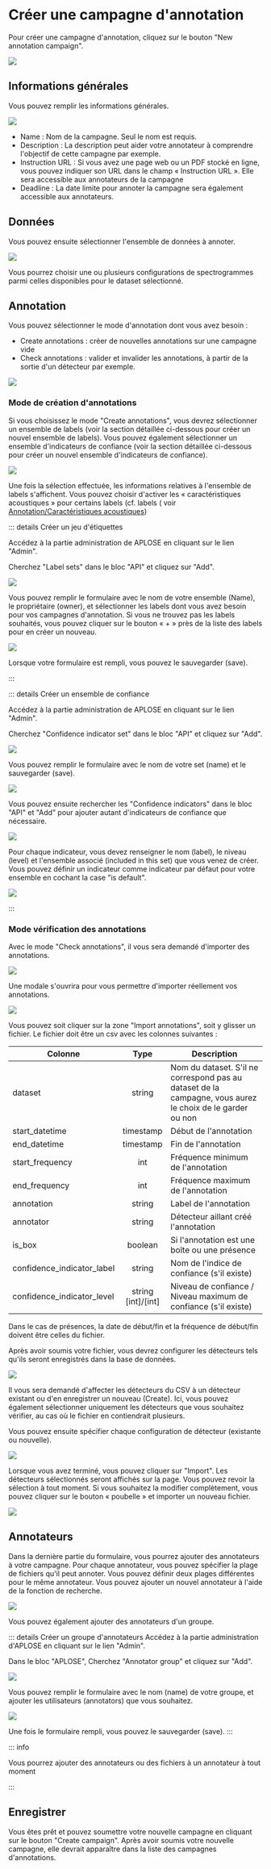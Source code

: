 # Créer une campagne d'annotation

Pour créer une campagne d'annotation, cliquez sur le bouton "New annotation campaign".

![](/campaigns/all-campaigns_campaign-admin.png)

## Informations générales

Vous pouvez remplir les informations générales.

![](/campaign-creator/form-global.png)

- Name : Nom de la campagne. Seul le nom est requis.
- Description : La description peut aider votre annotateur à comprendre l'objectif de cette campagne par exemple.
- Instruction URL : Si vous avez une page web ou un PDF stocké en ligne, vous pouvez indiquer son URL dans le champ «
  Instruction URL ». Elle sera accessible aux annotateurs de la campagne
- Deadline : La date limite pour annoter la campagne sera également accessible aux annotateurs.

## Données

Vous pouvez ensuite sélectionner l'ensemble de données à annoter.

![](/campaign-creator/form-data.png)

Vous pourrez choisir une ou plusieurs configurations de spectrogrammes parmi celles disponibles pour le dataset
sélectionné.

## Annotation

Vous pouvez sélectionner le mode d'annotation dont vous avez besoin :

- Create annotations : créer de nouvelles annotations sur une campagne vide
- Check annotations : valider et invalider les annotations, à partir de la sortie d'un détecteur par exemple.

![](/campaign-creator/form-annotation.png)

### Mode de création d'annotations

Si vous choisissez le mode "Create annotations", vous devrez sélectionner un ensemble de labels (voir la section
détaillée ci-dessous pour créer un nouvel ensemble de labels).
Vous pouvez également sélectionner un ensemble d'indicateurs de confiance (voir la section détaillée ci-dessous pour
créer un nouvel ensemble d'indicateurs de confiance).

![](/campaign-creator/form-annotation-create.png)

Une fois la sélection effectuée, les informations relatives à l'ensemble de labels s'affichent. Vous pouvez choisir
d'activer les « caractéristiques acoustiques » pour certains labels (cf. labels (
voir [Annotation/Caractéristiques acoustiques](../annotator.md#caracteristiques-acoustiques))

::: details Créer un jeu d'étiquettes

Accédez à la partie administration de APLOSE en cliquant sur le lien "Admin".

Cherchez "Label sets" dans le bloc "API" et cliquez sur "Add".

![](/campaign-creator/label-set/nav.png)

Vous pouvez remplir le formulaire avec le nom de votre ensemble (Name), le propriétaire (owner), et sélectionner les
labels dont vous avez besoin pour vos campagnes d'annotation.
Si vous ne trouvez pas les labels souhaités, vous pouvez cliquer sur le bouton « + » près de la liste des labels pour en
créer un nouveau.

![](/campaign-creator/label-set/form.png)

Lorsque votre formulaire est rempli, vous pouvez le sauvegarder (save).

:::

::: details Créer un ensemble de confiance

Accédez à la partie administration de APLOSE en cliquant sur le lien "Admin".

Cherchez "Confidence indicator set" dans le bloc "API" et cliquez sur "Add".

![](/campaign-creator/confidence-set/nav-set.png)

Vous pouvez remplir le formulaire avec le nom de votre set (name) et le sauvegarder (save).

![](/campaign-creator/confidence-set/form-set.png)

Vous pouvez ensuite rechercher les "Confidence indicators" dans le bloc "API" et "Add" pour ajouter autant d'indicateurs
de confiance que nécessaire.

![](/campaign-creator/confidence-set/nav-indicator.png)

Pour chaque indicateur, vous devez renseigner le nom (label), le niveau (level) et l'ensemble associé (included in this
set) que vous venez de créer.
Vous pouvez définir un indicateur comme indicateur par défaut pour votre ensemble en cochant la case "is default".

![](/campaign-creator/confidence-set/form-indicator.png)

:::

### Mode vérification des annotations

Avec le mode "Check annotations", il vous sera demandé d'importer des annotations.

![](/campaign-creator/form-annotation-check.png)

Une modale s'ouvrira pour vous permettre d'importer réellement vos annotations.

![](/campaign-creator/form-annotation-check-importcsv.png)

Vous pouvez soit cliquer sur la zone "Import annotations", soit y glisser un fichier. Le fichier doit être un csv avec
les colonnes suivantes :

| Colonne                    |          Type          | Description                                                                                               |
|----------------------------|:----------------------:|-----------------------------------------------------------------------------------------------------------|
| dataset                    |         string         | Nom du dataset. S'il ne correspond pas au dataset de la campagne, vous aurez le choix de le garder ou non |
| start_datetime             |       timestamp        | Début de l'annotation                                                                                     |
| end_datetime               |       timestamp        | Fin de l'annotation                                                                                       |
| start_frequency            |          int           | Fréquence minimum de l'annotation                                                                         |
| end_frequency              |          int           | Fréquence maximum de l'annotation                                                                         |
| annotation                 |         string         | Label de l'annotation                                                                                     |
| annotator                  |         string         | Détecteur aillant créé l'annotation                                                                       |
| is_box                     |        boolean         | Si l'annotation est une boîte ou une présence                                                             |
| confidence_indicator_label |         string         | Nom de l'indice de confiance (s'il existe)                                                                |
| confidence_indicator_level | string<br/>[int]/[int] | Niveau de confiance / Niveau maximum de confiance (s'il existe)                                           |

Dans le cas de présences, la date de début/fin et la fréquence de début/fin doivent être celles du fichier.

Après avoir soumis votre fichier, vous devrez configurer les détecteurs tels qu'ils seront enregistrés dans la base de
données.

![](/campaign-creator/form-annotation-check-detector.png)

Il vous sera demandé d'affecter les détecteurs du CSV à un détecteur existant ou d'en enregistrer un nouveau (Create).
Ici, vous pouvez également sélectionner uniquement les détecteurs que vous souhaitez vérifier, au cas où le fichier en
contiendrait plusieurs.

Vous pouvez ensuite spécifier chaque configuration de détecteur (existante ou nouvelle).

![](/campaign-creator/form-annotation-check-detectorconfig.png)

Lorsque vous avez terminé, vous pouvez cliquer sur "Import". Les détecteurs sélectionnés seront affichés sur la page.
Vous pouvez revoir la sélection à tout moment.
Si vous souhaitez la modifier complètement, vous pouvez cliquer sur le bouton « poubelle » et importer un nouveau
fichier.

![](/campaign-creator/form-annotation-check-imported.png)

## Annotateurs

Dans la dernière partie du formulaire, vous pourrez ajouter des annotateurs à votre campagne.
Pour chaque annotateur, vous pouvez spécifier la plage de fichiers qu'il peut annoter. Vous pouvez définir deux plages
différentes pour le même
annotateur.
Vous pouvez ajouter un nouvel annotateur à l'aide de la fonction de recherche.

![](/campaign-creator/form-annotator.png)

Vous pouvez également ajouter des annotateurs d'un groupe.

::: details Créer un groupe d'annotateurs
Accédez à la partie administration d'APLOSE en cliquant sur le lien "Admin".

Dans le bloc "APLOSE", Cherchez "Annotator group" et cliquez sur "Add".

![](/campaign-creator/annotator-group/nav.png)

Vous pouvez remplir le formulaire avec le nom (name) de votre groupe, et ajouter les utilisateurs (annotators) que vous souhaitez.

![](/campaign-creator/annotator-group/form.png)

Une fois le formulaire rempli, vous pouvez le sauvegarder (save).
:::



::: info

Vous pourrez ajouter des annotateurs ou des fichiers à un annotateur à tout moment

:::

## Enregistrer

Vous êtes prêt et pouvez soumettre votre nouvelle campagne en cliquant sur le bouton "Create campaign".
Après avoir soumis votre nouvelle campagne, elle devrait apparaître dans la liste des campagnes d'annotations.

